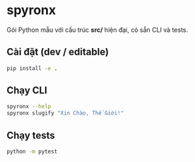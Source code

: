 # spyronx

Gói Python mẫu với cấu trúc **src/** hiện đại, có sẵn CLI và tests.

## Cài đặt (dev / editable)

```bash
pip install -e .
```

## Chạy CLI

```bash
spyronx --help
spyronx slugify "Xin Chào, Thế Giới!"
```

## Chạy tests

```bash
python -m pytest
```